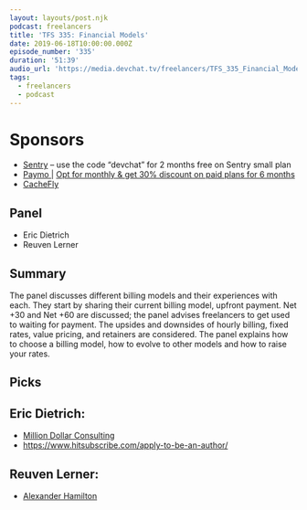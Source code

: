```yaml
---
layout: layouts/post.njk
podcast: freelancers
title: 'TFS 335: Financial Models'
date: 2019-06-18T10:00:00.000Z
episode_number: '335'
duration: '51:39'
audio_url: 'https://media.devchat.tv/freelancers/TFS_335_Financial_Models.mp3'
tags:
  - freelancers
  - podcast
---
```

# Sponsors

* [Sentry](http://sentry.io/) – use the code “devchat” for 2 months free on Sentry small plan
* [Paymo ](https://www.paymoapp.com/?utm_source=Devchat&utm_medium=podcast&utm_campaign=Devchat_Freelancers_Podcast)| [Opt for monthly & get 30% discount on paid plans for 6 months](https://app.paymoapp.com/?discount=622H2D#Paymo.module.subscription/)
* [CacheFly](https://www.cachefly.com/)

## Panel

* Eric Dietrich
* Reuven Lerner

## Summary

The panel discusses different billing models and their experiences with each. They start by sharing their current billing model, upfront payment. Net +30 and Net +60 are discussed; the panel advises freelancers to get used to waiting for payment. The upsides and downsides of hourly billing, fixed rates, value pricing, and retainers are considered. The panel explains how to choose a billing model, how to evolve to other models and how to raise your rates.

## Picks

## Eric Dietrich:

* [Million Dollar Consulting](https://www.amazon.com/Million-Dollar-Consulting-Alan-Weiss-ebook/dp/B002MPQ230/ref=sr_1_3?ie=UTF8&qid=1548462018&sr=8-1&linkCode=ll1&tag=devchattv-20&linkId=f06bfe7482dca8bb751ed6d7cc86e2ab&language=en_US)
* <https://www.hitsubscribe.com/apply-to-be-an-author/>

## Reuven Lerner:

* [Alexander Hamilton](https://www.amazon.com/Alexander-Hamilton-Ron-Chernow-ebook/dp/B000QJLQZI/ref=sr_1_2?ie=UTF8&qid=1548462018&sr=8-1&linkCode=ll1&tag=devchattv-20&linkId=f06bfe7482dca8bb751ed6d7cc86e2ab&language=en_US)
